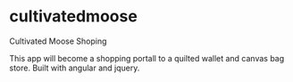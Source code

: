 cultivatedmoose
===============

Cultivated Moose Shoping

This app will become a shopping portall to a quilted wallet and canvas bag store. Built with angular and jquery.
